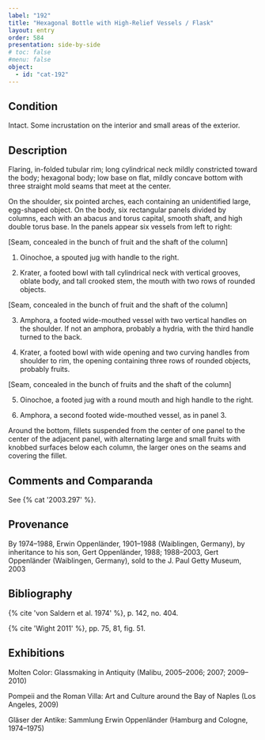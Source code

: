 ```yaml
---
label: "192"
title: "Hexagonal Bottle with High-Relief Vessels / Flask"
layout: entry
order: 584
presentation: side-by-side
# toc: false
#menu: false 
object:
  - id: "cat-192"
---
```


## Condition

Intact. Some incrustation on the interior and small areas of the exterior.

## Description

Flaring, in-folded tubular rim; long cylindrical neck mildly constricted toward the body; hexagonal body; low base on flat, mildly concave bottom with three straight mold seams that meet at the center.

On the shoulder, six pointed arches, each containing an unidentified large, egg-shaped object. On the body, six rectangular panels divided by columns, each with an abacus and torus capital, smooth shaft, and high double torus base. In the panels appear six vessels from left to right:

[Seam, concealed in the bunch of fruit and the shaft of the column]

1. Oinochoe, a spouted jug with handle to the right.

2. Krater, a footed bowl with tall cylindrical neck with vertical grooves, oblate body, and tall crooked stem, the mouth with two rows of rounded objects.

[Seam, concealed in the bunch of fruit and the shaft of the column]

3. Amphora, a footed wide-mouthed vessel with two vertical handles on the shoulder. If not an amphora, probably a hydria, with the third handle turned to the back.

4. Krater, a footed bowl with wide opening and two curving handles from shoulder to rim, the opening containing three rows of rounded objects, probably fruits.

[Seam, concealed in the bunch of fruits and the shaft of the column]

5. Oinochoe, a footed jug with a round mouth and high handle to the right.

6. Amphora, a second footed wide-mouthed vessel, as in panel 3.

Around the bottom, fillets suspended from the center of one panel to the center of the adjacent panel, with alternating large and small fruits with knobbed surfaces below each column, the larger ones on the seams and covering the fillet.

## Comments and Comparanda

See {% cat '2003.297' %}.

## Provenance

By 1974–1988, Erwin Oppenländer, 1901–1988 (Waiblingen, Germany), by inheritance to his son, Gert Oppenländer, 1988; 1988–2003, Gert Oppenländer (Waiblingen, Germany), sold to the J. Paul Getty Museum, 2003

## Bibliography

{% cite 'von Saldern et al. 1974' %}, p. 142, no. 404.

{% cite 'Wight 2011' %}, pp. 75, 81, fig. 51.

## Exhibitions

Molten Color: Glassmaking in Antiquity (Malibu, 2005–2006; 2007; 2009–2010)

Pompeii and the Roman Villa: Art and Culture around the Bay of Naples (Los Angeles, 2009)

Gläser der Antike: Sammlung Erwin Oppenländer (Hamburg and Cologne, 1974–1975)